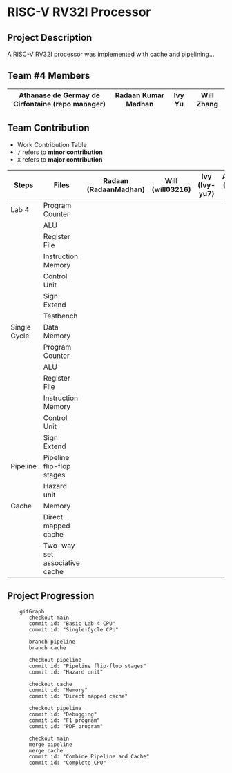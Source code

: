 # RISC-V RV32I Processor

## Project Description
A RISC-V RV32I processor was implemented with cache and pipelining...

## Team #4 Members

| Athanase de Germay de Cirfontaine (repo manager) | Radaan Kumar Madhan| Ivy Yu | Will Zhang |
|-|-|-|-|


## Team Contribution

- Work Contribution Table
- `/` refers to **minor contribution**
- `X` refers to **major contribution**

| Steps        | Files                         |Radaan (RadaanMadhan)| Will (will03216) | Ivy (Ivy-yu7) | Athanase (Wazab-75)|
| ------------ | ----------------------------- | ------------------ | ---------------- | ------------------------ | ---------------- |
| Lab 4        | Program Counter               |                    |                  |                          |                  |
|              | ALU                           |                    |                  |                          |                  |
|              | Register File                 |                    |                  |                          |                  |
|              | Instruction Memory            |                    |                  |                          |                  |
|              | Control Unit                  |                    |                  |                          |                  |
|              | Sign Extend                   |                    |                  |                          |                  |
|              | Testbench                     |                    |                  |                          |                  |
| Single Cycle | Data Memory                   |                    |                  |                          |                  |
|              | Program Counter               |                    |                  |                          |                  |
|              | ALU                           |                    |                  |                          |                  |
|              | Register File                 |                    |                  |                          |                  |
|              | Instruction Memory            |                    |                  |                          |                  |
|              | Control Unit                  |                    |                  |                          |                  |
|              | Sign Extend                   |                    |                  |                          |                  |
| Pipeline     | Pipeline flip-flop stages     |                    |                  |                          |                  |
|              | Hazard unit                   |                    |                  |                          |                  |
| Cache        | Memory                        |                    |                  |                          |                  |
|              | Direct mapped cache           |                    |                  |                          |                  |
|              | Two-way set associative cache |                    |                  |                          |                  |

## Project Progression
```mermaid
    gitGraph
       checkout main
       commit id: "Basic Lab 4 CPU"
       commit id: "Single-Cycle CPU"

       branch pipeline
       branch cache

       checkout pipeline
       commit id: "Pipeline flip-flop stages"
       commit id: "Hazard unit"

       checkout cache
       commit id: "Memory"
       commit id: "Direct mapped cache"

       checkout pipeline
       commit id: "Debugging"
       commit id: "F1 program"
       commit id: "PDF program"

       checkout main
       merge pipeline
       merge cache
       commit id: "Combine Pipeline and Cache"
       commit id: "Complete CPU"
```
